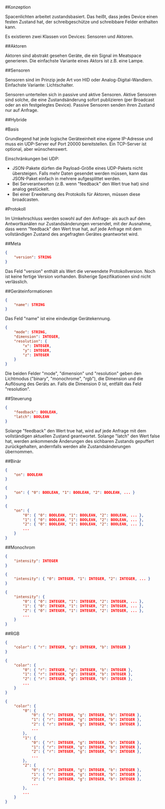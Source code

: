 #Konzeption

Spacenlichten arbeitet zustandsbasiert. Das heißt, dass jedes Device einen 
festen Zustand hat, der schreibgeschütze und schreibbare Felder enthalten kann.

Es existieren zwei Klassen von Devices: Sensoren und Aktoren.

##Aktoren

Aktoren sind abstrakt gesehen Geräte, die ein Signal im Meatspace generieren.
Die einfachste Variante eines Aktors ist z.B. eine Lampe.

##Sensoren

Sensoren sind im Prinzip jede Art von HID oder Analog-Digital-Wandlern.
Einfachste Variante: Lichtschalter.

Sensoren unterteilen sich in passive und aktive Sensoren. Aktive Sensoren sind
solche, die eine Zustandsänderung sofort publizieren (per Broadcast oder an 
ein festgelegtes Device). Passive Sensoren senden ihren Zustand nur auf Anfrage.

##Hybride



#Basis

Grundlegend hat jede logische Geräteeinheit eine eigene IP-Adresse und muss ein
UDP-Server euf Port 20000 bereitstellen.
Ein TCP-Server ist optional, aber wünschenswert.

Einschränkungen bei UDP:
* JSON-Pakete dürfen die Payload-Größe eines UDP-Pakets nicht übersteigen. Falls mehr Daten gesendet werden müssen, kann das JSON-Paket einfach in mehrere aufgesplittet werden.
* Bei Serverantworten (z.B. wenn "feedback" den Wert true hat) sind analog gestückelt.
* Bei einer Erweiterung des Protokolls für Aktoren, müssen diese broadcasten.



#Protokoll

 Im Umkehrschluss werden sowohl auf den 
Anfrage- als auch auf den Antwortkanälen nur Zustandsänderungen versendet, mit der Ausnahme, dass wenn "feedback" den Wert true hat, auf jede Anfrage mit dem vollständigen Zustand des angefragten Gerätes geantwortet wird.

##Meta

```JSON
{
    "version": STRING
}
```

Das Feld "version" enthält als Wert die verwendete Protokollversion.
Noch ist keine fertige Version vorhanden. Bisherige Spezifikationen sind nicht verlässlich.

##Geräteinformationen

```JSON
{
    "name": STRING
}
```

Das Feld "name" ist eine eindeutige Gerätekennung.

```JSON
{
    "mode": STRING,
    "dimension": INTEGER,
    "resolution": {
        "x": INTEGER,
        "y": INTEGER,
        "z": INTEGER
    }
}
```
Die beiden Felder "mode", "dimension" und "resolution" geben den Lichtmodus ("binary", "monochrome", "rgb"), die Dimension und die Auflösung des Geräts an. Falls die Dimension 0 ist, entfällt das Feld "resolution".

##Steuerung

```JSON
{
    "feedback": BOOLEAN,
    "latch": BOOLEAN
}
```

Solange "feedback" den Wert true hat, wird auf jede Anfrage mit dem vollständigen aktuellen Zustand geantwortet. Solange "latch" den Wert false hat, werden ankommende Änderungen des sichbaren Zustands gepuffert zurückgehalten, andernfalls werden alle Zustandsänderungen übernommen. 

##Binär

```JSON
{
    "on": BOOLEAN
}
```

```JSON
{
    "on": { "0": BOOLEAN, "1": BOOLEAN, "2": BOOLEAN, ... }
}
```

```JSON
{
    "on": {
        "0": { "0": BOOLEAN, "1": BOOLEAN, "2": BOOLEAN, ... },
        "1": { "0": BOOLEAN, "1": BOOLEAN, "2": BOOLEAN, ... },
        "2": { "0": BOOLEAN, "1": BOOLEAN, "2": BOOLEAN, ... },
        ...
    }
}
```

##Monochrom

```JSON
{
    "intensity": INTEGER
}
```

```JSON
{
    "intensity": { "0": INTEGER, "1": INTEGER, "2": INTEGER, ... }
}
```

```JSON
{
    "intensity": {
        "0": { "0": INTEGER, "1": INTEGER, "2": INTEGER, ... },
        "1": { "0": INTEGER, "1": INTEGER, "2": INTEGER, ... },
        "2": { "0": INTEGER, "1": INTEGER, "2": INTEGER, ... },
        ...
    }
}
```

##RGB

```JSON
{
    "color": { "r": INTEGER, "g": INTEGER, "b": INTEGER }
}
```

```JSON
{
    "color": {
        "0": { "r": INTEGER, "g": INTEGER, "b": INTEGER },
        "1": { "r": INTEGER, "g": INTEGER, "b": INTEGER },
        "2": { "r": INTEGER, "g": INTEGER, "b": INTEGER },
        ...
    }
}
```

```JSON
{
    "color": {
        "0": {
            "0": { "r": INTEGER, "g": INTEGER, "b": INTEGER },
            "1": { "r": INTEGER, "g": INTEGER, "b": INTEGER },
            "2": { "r": INTEGER, "g": INTEGER, "b": INTEGER },
            ...
        },
        "1": {
            "0": { "r": INTEGER, "g": INTEGER, "b": INTEGER },
            "1": { "r": INTEGER, "g": INTEGER, "b": INTEGER },
            "2": { "r": INTEGER, "g": INTEGER, "b": INTEGER },
            ...
        },
        "2": {
            "0": { "r": INTEGER, "g": INTEGER, "b": INTEGER },
            "1": { "r": INTEGER, "g": INTEGER, "b": INTEGER },
            "2": { "r": INTEGER, "g": INTEGER, "b": INTEGER },
            ...
        },
        ...
    }
}
```

